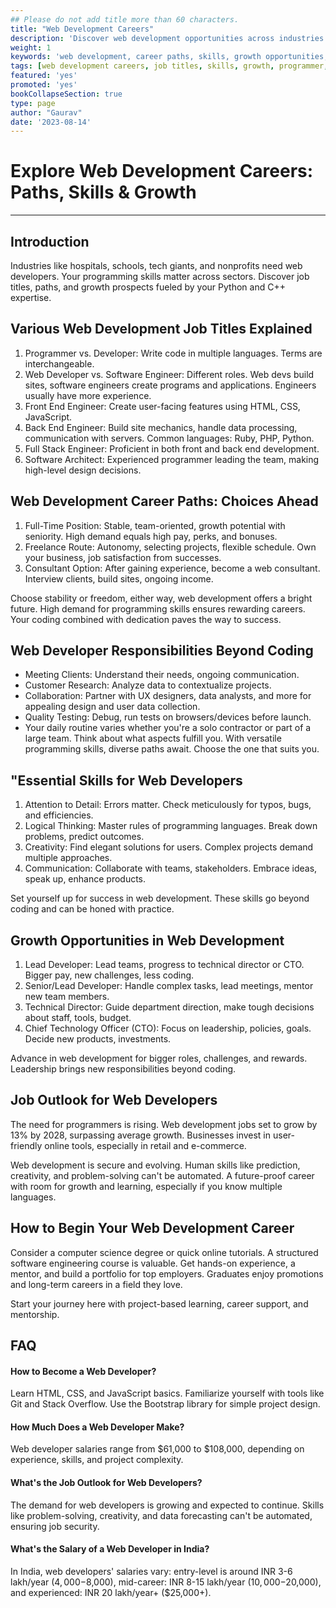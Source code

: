 ```yaml
---
## Please do not add title more than 60 characters.
title: "Web Development Careers"
description: 'Discover web development opportunities across industries. Learn job titles, career paths, essential skills, and growth prospects for a successful journey in coding.'
weight: 1
keywords: 'web development, career paths, skills, growth opportunities, job titles, coding, programmer, developer, front end, back end, full stack, software architect, responsibilities, skills for web developers, growth in web development, job outlook, starting a career, FAQs, salary in India.'
tags: [web development careers, job titles, skills, growth, programmer, developer, full stack engineer, software architect, responsibilities, communication, logical thinking, creativity, job outlook, starting a career, salary, India.]
featured: 'yes'
promoted: 'yes'
bookCollapseSection: true
type: page
author: "Gaurav"
date: '2023-08-14'
---
```



# Explore Web Development Careers: Paths, Skills & Growth

---
## Introduction

Industries like hospitals, schools, tech giants, and nonprofits need web developers. Your programming skills matter across sectors. Discover job titles, paths, and growth prospects fueled by your Python and C++ expertise.

## Various Web Development Job Titles Explained

1. Programmer vs. Developer: Write code in multiple languages. Terms are interchangeable.
2. Web Developer vs. Software Engineer: Different roles. Web devs build sites, software engineers create programs and applications. Engineers usually have more experience.
3. Front End Engineer: Create user-facing features using HTML, CSS, JavaScript.
4. Back End Engineer: Build site mechanics, handle data processing, communication with servers. Common languages: Ruby, PHP, Python.
5. Full Stack Engineer: Proficient in both front and back end development.
6. Software Architect: Experienced programmer leading the team, making high-level design decisions.


## Web Development Career Paths: Choices Ahead

1. Full-Time Position: Stable, team-oriented, growth potential with seniority. High demand equals high pay, perks, and bonuses.
2. Freelance Route: Autonomy, selecting projects, flexible schedule. Own your business, job satisfaction from successes.
3. Consultant Option: After gaining experience, become a web consultant. Interview clients, build sites, ongoing income.

Choose stability or freedom, either way, web development offers a bright future. High demand for programming skills ensures rewarding careers. Your coding combined with dedication paves the way to success.


## Web Developer Responsibilities Beyond Coding

* Meeting Clients: Understand their needs, ongoing communication.
* Customer Research: Analyze data to contextualize projects.
* Collaboration: Partner with UX designers, data analysts, and more for appealing design and user data collection.
* Quality Testing: Debug, run tests on browsers/devices before launch.
* Your daily routine varies whether you're a solo contractor or part of a large team. Think about what aspects fulfill you. With versatile programming skills, diverse paths await. Choose the one that suits you.

## "Essential Skills for Web Developers

1. Attention to Detail: Errors matter. Check meticulously for typos, bugs, and efficiencies.
2. Logical Thinking: Master rules of programming languages. Break down problems, predict outcomes.
3. Creativity: Find elegant solutions for users. Complex projects demand multiple approaches.
4. Communication: Collaborate with teams, stakeholders. Embrace ideas, speak up, enhance products.

Set yourself up for success in web development. These skills go beyond coding and can be honed with practice.

## Growth Opportunities in Web Development

1. Lead Developer: Lead teams, progress to technical director or CTO. Bigger pay, new challenges, less coding.
2. Senior/Lead Developer: Handle complex tasks, lead meetings, mentor new team members.
3. Technical Director: Guide department direction, make tough decisions about staff, tools, budget.
4. Chief Technology Officer (CTO): Focus on leadership, policies, goals. Decide new products, investments.

Advance in web development for bigger roles, challenges, and rewards. Leadership brings new responsibilities beyond coding.

## Job Outlook for Web Developers

The need for programmers is rising. Web development jobs set to grow by 13% by 2028, surpassing average growth. Businesses invest in user-friendly online tools, especially in retail and e-commerce.

Web development is secure and evolving. Human skills like prediction, creativity, and problem-solving can't be automated. A future-proof career with room for growth and learning, especially if you know multiple languages.

## How to Begin Your Web Development Career

Consider a computer science degree or quick online tutorials. A structured software engineering course is valuable. Get hands-on experience, a mentor, and build a portfolio for top employers. Graduates enjoy promotions and long-term careers in a field they love.

Start your journey here with project-based learning, career support, and mentorship.


## FAQ

#### How to Become a Web Developer?
Learn HTML, CSS, and JavaScript basics. Familiarize yourself with tools like Git and Stack Overflow. Use the Bootstrap library for simple project design.

#### How Much Does a Web Developer Make?
Web developer salaries range from $61,000 to $108,000, depending on experience, skills, and project complexity.

#### What's the Job Outlook for Web Developers?
The demand for web developers is growing and expected to continue. Skills like problem-solving, creativity, and data forecasting can't be automated, ensuring job security.

#### What's the Salary of a Web Developer in India?
In India, web developers' salaries vary: entry-level is around INR 3-6 lakh/year ($4,000-$8,000), mid-career: INR 8-15 lakh/year ($10,000-$20,000), and experienced: INR 20 lakh/year+ ($25,000+).